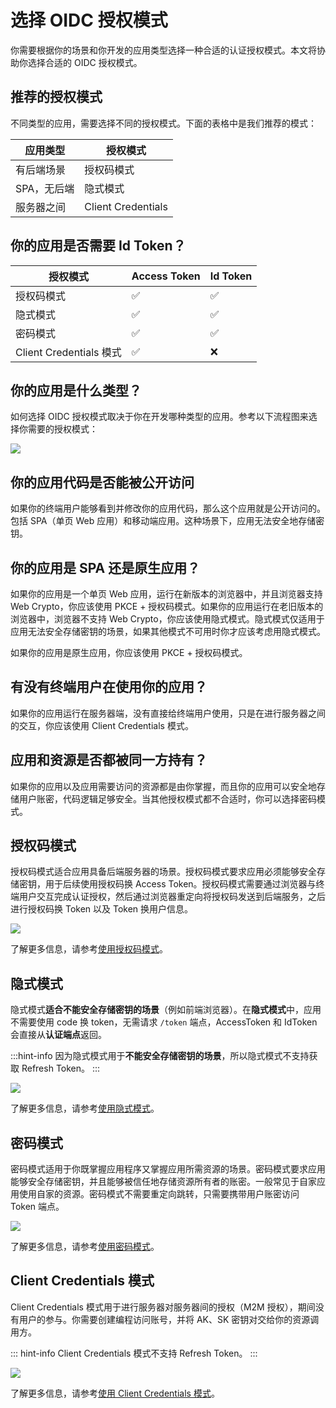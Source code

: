 # 选择 OIDC 授权模式

<LastUpdated/>

你需要根据你的场景和你开发的应用类型选择一种合适的认证授权模式。本文将协助你选择合适的 OIDC 授权模式。

## 推荐的授权模式

不同类型的应用，需要选择不同的授权模式。下面的表格中是我们推荐的模式：

| 应用类型    | 授权模式           |
| ----------- | ------------------ |
| 有后端场景  | 授权码模式         |
| SPA，无后端 | 隐式模式           |
| 服务器之间  | Client Credentials |

## 你的应用是否需要 Id Token？

| 授权模式                | Access Token | Id Token |
| ----------------------- | ------------ | -------- |
| 授权码模式              | ✅           | ✅       |
| 隐式模式                | ✅           | ✅       |
| 密码模式                | ✅           | ✅       |
| Client Credentials 模式 | ✅           | ❌       |

## 你的应用是什么类型？

如何选择 OIDC 授权模式取决于你在开发哪种类型的应用。参考以下流程图来选择你需要的授权模式：

![](~@imagesZhCn/concepts/oidc/choose-flow.png)

## 你的应用代码是否能被公开访问

如果你的终端用户能够看到并修改你的应用代码，那么这个应用就是公开访问的。包括 SPA（单页 Web 应用）和移动端应用。这种场景下，应用无法安全地存储密钥。

## 你的应用是 SPA 还是原生应用？

如果你的应用是一个单页 Web 应用，运行在新版本的浏览器中，并且浏览器支持 Web Crypto，你应该使用 PKCE + 授权码模式。如果你的应用运行在老旧版本的浏览器中，浏览器不支持 Web Crypto，你应该使用隐式模式。隐式模式仅适用于应用无法安全存储密钥的场景，如果其他模式不可用时你才应该考虑用隐式模式。

如果你的应用是原生应用，你应该使用 PKCE + 授权码模式。

## 有没有终端用户在使用你的应用？

如果你的应用运行在服务器端，没有直接给终端用户使用，只是在进行服务器之间的交互，你应该使用 Client Credentials 模式。

## 应用和资源是否都被同一方持有？

如果你的应用以及应用需要访问的资源都是由你掌握，而且你的应用可以安全地存储用户账密，代码逻辑足够安全。当其他授权模式都不合适时，你可以选择密码模式。

## 授权码模式

授权码模式适合应用具备后端服务器的场景。授权码模式要求应用必须能够安全存储密钥，用于后续使用授权码换 Access Token。授权码模式需要通过浏览器与终端用户交互完成认证授权，然后通过浏览器重定向将授权码发送到后端服务，之后进行授权码换 Token 以及 Token 换用户信息。

![](~@imagesZhCn/guides/federation/oidc/authorization-code-flow.png)

了解更多信息，请参考[使用授权码模式](/federation/oidc/authorization-code/)。

## 隐式模式

隐式模式**适合不能安全存储密钥的场景**（例如前端浏览器）。在**隐式模式**中，应用不需要使用 code 换 token，无需请求 `/token` 端点，AccessToken 和 IdToken 会直接从**认证端点**返回。

:::hint-info
因为隐式模式用于**不能安全存储密钥的场景**，所以隐式模式不支持获取 Refresh Token。
:::

![](~@imagesZhCn/guides/federation/oidc/implicit-flow.png)

了解更多信息，请参考[使用隐式模式](/federation/oidc/implicit/)。

## 密码模式

密码模式适用于你既掌握应用程序又掌握应用所需资源的场景。密码模式要求应用能够安全存储密钥，并且能够被信任地存储资源所有者的账密。一般常见于自家应用使用自家的资源。密码模式不需要重定向跳转，只需要携带用户账密访问 Token 端点。

![](~@imagesZhCn/guides/federation/oidc/password-flow.png)

了解更多信息，请参考[使用密码模式](/federation/oidc/password/)。

## Client Credentials 模式

Client Credentials 模式用于进行服务器对服务器间的授权（M2M 授权），期间没有用户的参与。你需要创建编程访问账号，并将 AK、SK 密钥对交给你的资源调用方。

::: hint-info
Client Credentials 模式不支持 Refresh Token。
:::

![](~@imagesZhCn/guides/federation/oidc/client-credentials-flow.png)

了解更多信息，请参考[使用 Client Credentials 模式](/federation/oidc/client-credentials/)。
